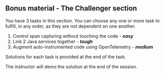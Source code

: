 ## Bonus material - The Challenger section

You have 3 tasks in this section. You can choose any one or more task to fulfill, in any order, as they are not dependent on one another.
1. Control span capturing without touching the code - ***easy***
1. Link 2 Java services together - ***tough***
1. Augment auto-instrumented code using OpenTelemetry - ***medium***

Solutions for each task is provided at the end of the task.

The instructor will demo the solution at the end of the session.